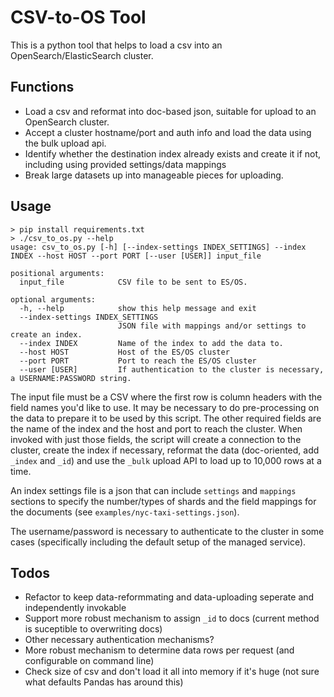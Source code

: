 # CSV-to-OS Tool

This is a python tool that helps to load a csv into an OpenSearch/ElasticSearch cluster.

## Functions
- Load a csv and reformat into doc-based json, suitable for upload to an OpenSearch cluster.
- Accept a cluster hostname/port and auth info and load the data using the bulk upload api.
- Identify whether the destination index already exists and create it if not, including using provided settings/data mappings
- Break large datasets up into manageable pieces for uploading.

## Usage
```
> pip install requirements.txt
> ./csv_to_os.py --help
usage: csv_to_os.py [-h] [--index-settings INDEX_SETTINGS] --index INDEX --host HOST --port PORT [--user [USER]] input_file

positional arguments:
  input_file            CSV file to be sent to ES/OS.

optional arguments:
  -h, --help            show this help message and exit
  --index-settings INDEX_SETTINGS
                        JSON file with mappings and/or settings to create an index.
  --index INDEX         Name of the index to add the data to.
  --host HOST           Host of the ES/OS cluster
  --port PORT           Port to reach the ES/OS cluster
  --user [USER]         If authentication to the cluster is necessary, a USERNAME:PASSWORD string.
```

The input file must be a CSV where the first row is column headers with the field names you'd like to use. It may be necessary to do pre-processing on the data to prepare it to be used by this script.
The other required fields are the name of the index and the host and port to reach the cluster.
When invoked with just those fields, the script will create a connection to the cluster, create the index if necessary, reformat the data (doc-oriented, add `_index` and `_id`) and use the `_bulk` upload API to load up to 10,000 rows at a time.

An index settings file is a json that can include `settings` and `mappings` sections to specify the number/types of shards and the field mappings for the documents (see `examples/nyc-taxi-settings.json`).

The username/password is necessary to authenticate to the cluster in some cases (specifically including the default setup of the managed service).


## Todos
- Refactor to keep data-reformmating and data-uploading seperate and independently invokable
- Support more robust mechanism to assign `_id` to docs (current method is suceptible to overwriting docs)
- Other necessary authentication mechanisms?
- More robust mechanism to determine data rows per request (and configurable on command line)
- Check size of csv and don't load it all into memory if it's huge (not sure what defaults Pandas has around this)
